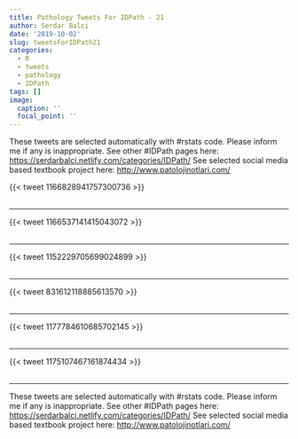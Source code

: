 ```yaml
---
title: Pathology Tweets For IDPath - 21
author: Serdar Balci
date: '2019-10-02'
slug: tweetsForIDPath21
categories:
  - R
  - tweets
  - pathology
  - IDPath
tags: []
image:
  caption: ''
  focal_point: ''
---
```



These tweets are selected automatically with #rstats code. Please inform me if any is inappropriate.
See other #IDPath pages here: https://serdarbalci.netlify.com/categories/IDPath/ 
See selected social media based textbook project here: http://www.patolojinotlari.com/

{{< tweet 1166828941757300736 >}}
<br>
<br>
<hr>
{{< tweet 1166537141415043072 >}}
<br>
<br>
<hr>
{{< tweet 1152229705699024899 >}}
<br>
<br>
<hr>
{{< tweet 831612118885613570 >}}
<br>
<br>
<hr>
{{< tweet 1177784610685702145 >}}
<br>
<br>
<hr>
{{< tweet 1175107467161874434 >}}
<br>
<br>
<hr>


These tweets are selected automatically with #rstats code. Please inform me if any is inappropriate.
See other #IDPath pages here: https://serdarbalci.netlify.com/categories/IDPath/ 
See selected social media based textbook project here: http://www.patolojinotlari.com/
